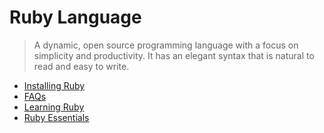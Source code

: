 # Ruby Language

> A dynamic, open source programming language with a focus on simplicity and productivity. It has an elegant syntax that is natural to read and easy to write.

* [Installing Ruby](https://www.ruby-lang.org/en/documentation/installation/)
* [FAQs](https://www.ruby-lang.org/en/documentation/faq/)
* [Learning Ruby](http://rubylearning.com/)
* [Ruby Essentials](http://www.techotopia.com/index.php/Ruby_Essentials)
